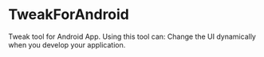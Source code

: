 # TweakForAndroid
Tweak tool for Android App. Using this tool can:
Change the UI dynamically when you develop your application.
